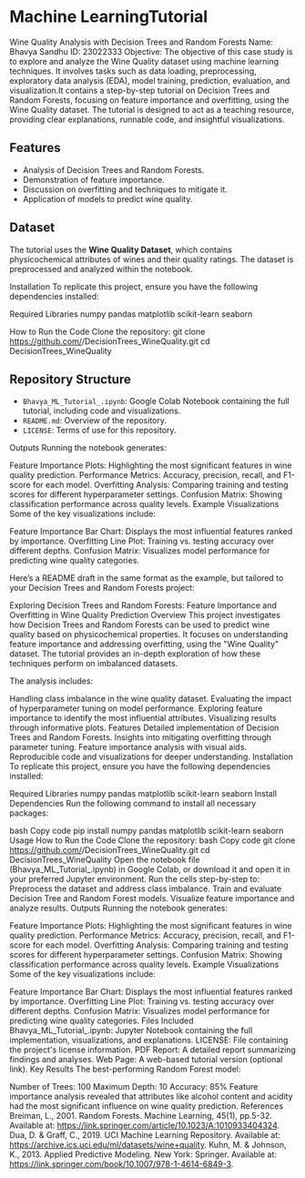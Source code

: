 # Machine LearningTutorial 
Wine Quality Analysis with Decision Trees and Random Forests
Name: Bhavya Sandhu
ID: 23022333
Objective: The objective of this case study is to explore and analyze the Wine Quality dataset using machine learning techniques. It involves tasks such as data loading, preprocessing, exploratory data analysis (EDA), model training, prediction, evaluation, and visualization.It contains a step-by-step tutorial on Decision Trees and Random Forests, focusing on feature importance and overfitting, using the Wine Quality dataset. The tutorial is designed to act as a teaching resource, providing clear explanations, runnable code, and insightful visualizations.

## Features
- Analysis of Decision Trees and Random Forests.
- Demonstration of feature importance.
- Discussion on overfitting and techniques to mitigate it.
- Application of models to predict wine quality.

## Dataset
The tutorial uses the **Wine Quality Dataset**, which contains physicochemical attributes of wines and their quality ratings. The dataset is preprocessed and analyzed within the notebook.

Installation
To replicate this project, ensure you have the following dependencies installed:

Required Libraries
numpy
pandas
matplotlib
scikit-learn
seaborn

How to Run the Code
Clone the repository:  git clone https://github.com/<your-username>/DecisionTrees_WineQuality.git
cd DecisionTrees_WineQuality

## Repository Structure
- `Bhavya_ML_Tutorial_.ipynb`: Google Colab Notebook containing the full tutorial, including code and visualizations.
- `README.md`: Overview of the repository.
- `LICENSE`: Terms of use for this repository.

Outputs
Running the notebook generates:

Feature Importance Plots:
Highlighting the most significant features in wine quality prediction.
Performance Metrics:
Accuracy, precision, recall, and F1-score for each model.
Overfitting Analysis:
Comparing training and testing scores for different hyperparameter settings.
Confusion Matrix:
Showing classification performance across quality levels.
Example Visualizations
Some of the key visualizations include:

Feature Importance Bar Chart:
Displays the most influential features ranked by importance.
Overfitting Line Plot:
Training vs. testing accuracy over different depths.
Confusion Matrix:
Visualizes model performance for predicting wine quality categories.


Here’s a README draft in the same format as the example, but tailored to your Decision Trees and Random Forests project:

Exploring Decision Trees and Random Forests: Feature Importance and Overfitting in Wine Quality Prediction
Overview
This project investigates how Decision Trees and Random Forests can be used to predict wine quality based on physicochemical properties. It focuses on understanding feature importance and addressing overfitting, using the "Wine Quality" dataset. The tutorial provides an in-depth exploration of how these techniques perform on imbalanced datasets.

The analysis includes:

Handling class imbalance in the wine quality dataset.
Evaluating the impact of hyperparameter tuning on model performance.
Exploring feature importance to identify the most influential attributes.
Visualizing results through informative plots.
Features
Detailed implementation of Decision Trees and Random Forests.
Insights into mitigating overfitting through parameter tuning.
Feature importance analysis with visual aids.
Reproducible code and visualizations for deeper understanding.
Installation
To replicate this project, ensure you have the following dependencies installed:

Required Libraries
numpy
pandas
matplotlib
scikit-learn
seaborn
Install Dependencies
Run the following command to install all necessary packages:

bash
Copy code
pip install numpy pandas matplotlib scikit-learn seaborn
Usage
How to Run the Code
Clone the repository:
bash
Copy code
git clone https://github.com/<your-username>/DecisionTrees_WineQuality.git
cd DecisionTrees_WineQuality
Open the notebook file (Bhavya_ML_Tutorial_.ipynb) in Google Colab, or download it and open it in your preferred Jupyter environment.
Run the cells step-by-step to:
Preprocess the dataset and address class imbalance.
Train and evaluate Decision Tree and Random Forest models.
Visualize feature importance and analyze results.
Outputs
Running the notebook generates:

Feature Importance Plots:
Highlighting the most significant features in wine quality prediction.
Performance Metrics:
Accuracy, precision, recall, and F1-score for each model.
Overfitting Analysis:
Comparing training and testing scores for different hyperparameter settings.
Confusion Matrix:
Showing classification performance across quality levels.
Example Visualizations
Some of the key visualizations include:

Feature Importance Bar Chart:
Displays the most influential features ranked by importance.
Overfitting Line Plot:
Training vs. testing accuracy over different depths.
Confusion Matrix:
Visualizes model performance for predicting wine quality categories.
Files Included
Bhavya_ML_Tutorial_.ipynb: Jupyter Notebook containing the full implementation, visualizations, and explanations.
LICENSE: File containing the project's license information.
PDF Report: A detailed report summarizing findings and analyses.
Web Page: A web-based tutorial version (optional link).
Key Results
The best-performing Random Forest model:

Number of Trees: 100
Maximum Depth: 10
Accuracy: 85%
Feature importance analysis revealed that attributes like alcohol content and acidity had the most significant influence on wine quality prediction.
References
Breiman, L., 2001. Random Forests. Machine Learning, 45(1), pp.5-32. Available at: https://link.springer.com/article/10.1023/A:1010933404324.
Dua, D. & Graff, C., 2019. UCI Machine Learning Repository. Available at: https://archive.ics.uci.edu/ml/datasets/wine+quality.
Kuhn, M. & Johnson, K., 2013. Applied Predictive Modeling. New York: Springer. Available at: https://link.springer.com/book/10.1007/978-1-4614-6849-3.
